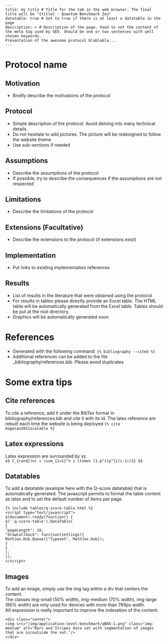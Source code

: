 `---`  
`title: my title # Title for the tab in the web browser. The final title will be "{title} - Quantum Benchmark Zoo"`  
`datatable: true # Set to true if there is at least a datatable in the page`  
`description: > # Description of the page. Used to set the content of the meta tag used by SEO. Should be one or two sentences with well chosen keywords.`  
  `Presentation of the awesome protocol blablabla... `  
`---`  

# Protocol name

## Motivation

- Briefly describe the motivations of the protocol

## Protocol

- Simple description of the protocol. Avoid delving into many technical details.
- Do not hesitate to add pictures. The picture will be redesigned to follow the website theme 
- Use sub-sections if needed

## Assumptions 

- Describe the assumptions of the protocol
- If possible, try to describe the consequences if the assumptions are not respected

## Limitations

- Describe the limitations of the protocol

## Extensions (Facultative)

- Describe the extensions to the protocol (if extensions exist)

## Implementation

- Put links to existing implementation references

## Results

- List of results in the literature that were obtained using the protocol
- For results in tables please directly provide an Excel table. The HTML table will be automatically generated from the Excel table. Tables should be put at the root directory. 
- Graphics will be automatically generated soon

# References

- Generated with the following command: `{% bibliography --cited %}`
- Additional references can be added to the file _bibliography/references.bib. Please avoid duplicates 

# Some extra tips

## Cite references

To cite a reference, add it under the BibTex format in bibliography/references.bib and cite it with its id. The latex reference are rebuilt each time the website is being deployed `{% cite magesan2011scalable %}`

## Latex expressions 
Latex expression are surrounded by `$$`:   
`$$ C_{rand}(n) = \sum_{i=1}^n i \times (1-p^i)p^{i(i-1)/2} $$`

## Datatables
To add a datatable (example here with the Q-score datatable) that is automatically generated.
The javascript permits to format the table content as latex and to set the default number of items per page.

`{% include tables/q-score-table.html %}`  
`<script type="text/javascript">`  
    `$(document).ready(function() {`  
      `$('.q-score-table').DataTable(`  
        `{`  
          `"pageLength": 10,`  
          `"drawCallback": function(settings){ `  
           `MathJax.Hub.Queue(["Typeset", MathJax.Hub]); `  
          `}`  
        `} `  
      `);`  
    `});`  
`</script>`  

## Images

To add an image, simply use the img tag within a div that centers the content.  
The classes img-small (50% width), img-medium (70% width), img-large (90% width) are only used for devices with more than 769px width.  
Alt expression is really important to improve the indexation of the content.  

`<div class="center">`  
  `<img src="/img/application-level-benchmark/qBAS-1.png" class="img-medium" alt="Bars and Stripes data set with segmentation of images that are in/outside the set."/>`  
`</div>`  

